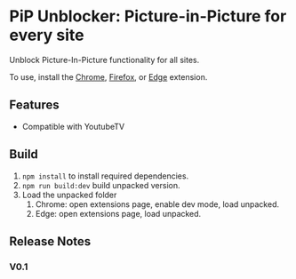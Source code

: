 # PiP Unblocker: Picture-in-Picture for every site
Unblock Picture-In-Picture functionality for all sites. 

To use, install the [Chrome](), [Firefox](), or [Edge]() extension. 

## Features
- Compatible with YoutubeTV

## Build 
1. `npm install` to install required dependencies. 
1. `npm run build:dev` build unpacked version. 
1. Load the unpacked folder
   1. Chrome: open extensions page, enable dev mode, load unpacked. 
   1. Edge: open extensions page, load unpacked.

## Release Notes

### V0.1